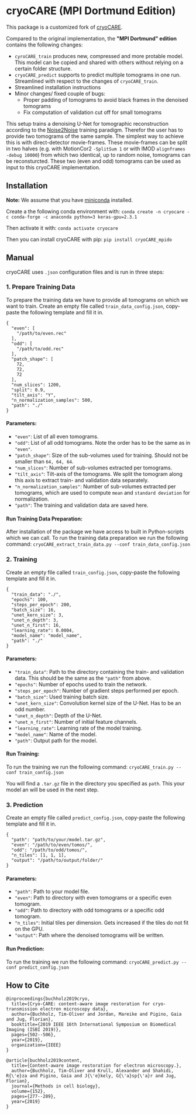 # cryoCARE (MPI Dortmund Edition)

This package is a customized fork of [cryoCARE](https://github.com/juglab/cryoCARE_pip).

Compared to the original implementation, the **"MPI Dortmund" edition** contains the following changes:
* `cyroCARE_train` produces new, compressed and more protable model. This model can be copied and shared with others without relying on a certain folder structure.
* `cryoCARE_predict` supports to predict multiple tomograms in one run. Streamlined with respect to the changes of `cryoCARE_train`.
* Streamlined installation instructions
* Minor changes/ fixed couple of bugs:
    * Proper padding of tomograms to avoid black frames in the denoised tomograms
    * Fix computation of validation cut off for small tomograms

This setup trains a denoising U-Net for tomographic reconstruction according to the [Noise2Noise](https://arxiv.org/pdf/1803.04189.pdf) training paradigm. 
Therefor the user has to provide two tomograms of the same sample. 
The simplest way to achieve this is with direct-detector movie-frames.
These movie-frames can be split in two halves (e.g. with MotionCor2 `-SplitSum 1` or with IMOD `alignframes -debug 10000`) from which two identical, up to random noise, tomograms can be reconsturcted. 
These two (even and odd) tomograms can be used as input to this cryoCARE implementation.

## Installation

__Note:__ We assume that you have  [miniconda](https://docs.conda.io/en/latest/miniconda.html) installed.

Create a the following conda environment with:
`conda create -n cryocare -c conda-forge -c anaconda python=3 keras-gpu=2.3.1`

Then activate it with:
`conda activate cryocare`

Then you can install cryoCARE with pip:
`pip install cryoCARE_mpido`

## Manual
cryoCARE uses `.json` configuration files and is run in three steps:

### 1. Prepare Training Data
To prepare the training data we have to provide all tomograms on which we want to train. 
Create an empty file called `train_data_config.json`, copy-paste the following template and fill it in.
```
{
  "even": [
    "/path/to/even.rec"
  ],
  "odd": [
    "/path/to/odd.rec"
  ],
  "patch_shape": [
    72,
    72,
    72
  ],
  "num_slices": 1200,
  "split": 0.9,
  "tilt_axis": "Y",
  "n_normalization_samples": 500,
  "path": "./"
}
```
#### Parameters:
* `"even"`: List of all even tomograms.
* `"odd"`: List of all odd tomograms. Note the order has to be the same as in `"even"`.
* `"patch_shape"`: Size of the sub-volumes used for training. Should not be smaller than `64, 64, 64`.
* `"num_slices"`: Number of sub-volumes extracted per tomograms. 
* `"tilt_axis"`: Tilt-axis of the tomograms. We split the tomogram along this axis to extract train- and validation data separately.
* `"n_normalization_samples"`: Number of sub-volumes extracted per tomograms, which are used to compute `mean` and `standard deviation` for normalization.
* `"path"`: The training and validation data are saved here.

#### Run Training Data Preparation:
After installation of the package we have access to built in Python-scripts which we can call. 
To run the training data preparation we run the following command:
`cryoCARE_extract_train_data.py --conf train_data_config.json`

### 2. Training
Create an empty file called `train_config.json`, copy-paste the following template and fill it in.
```
{
  "train_data": "./",
  "epochs": 100,
  "steps_per_epoch": 200,
  "batch_size": 16,
  "unet_kern_size": 3,
  "unet_n_depth": 3,
  "unet_n_first": 16,
  "learning_rate": 0.0004,
  "model_name": "model_name",
  "path": "./"
}
```

#### Parameters:
* `"train_data"`: Path to the directory containing the train- and validation data. This should be the same as the `"path"` from above.
* `"epochs"`: Number of epochs used to train the network.
* `"steps_per_epoch"`: Number of gradient steps performed per epoch.
* `"batch_size"`: Used training batch size.
* `"unet_kern_size"`: Convolution kernel size of the U-Net. Has to be an odd number.
* `"unet_n_depth"`: Depth of the U-Net.
* `"unet_n_first"`: Number of initial feature channels.
* `"learning_rate"`: Learning rate of the model training.
* `"model_name"`: Name of the model.
* `"path"`: Output path for the model.

#### Run Training:
To run the training we run the following command:
`cryoCARE_train.py --conf train_config.json`

You will find a `.tar.gz` file in the directory you specified as `path`. This your model an will be used in the next step.

### 3. Prediction
Create an empty file called `predict_config.json`, copy-paste the following template and fill it in.
```
{
  "path": "path/to/your/model.tar.gz",
  "even": "/path/to/even/tomos/",
  "odd": "/path/to/odd/tomos/",
  "n_tiles": [1, 1, 1],
  "output": "/path/to/output/folder/"
}
```

#### Parameters:
* `"path"`: Path to your model file.
* `"even"`: Path to directory with even tomograms or a specific even tomogram.
* `"odd"`: Path to directory with odd tomograms or a specific odd tomogram.
* `"n_tiles"`: Initial tiles per dimension. Gets increased if the tiles do not fit on the GPU.
* `"output"`: Path where the denoised tomograms will be written.

#### Run Prediction:
To run the training we run the following command:
`cryoCARE_predict.py --conf predict_config.json`

## How to Cite
```
@inproceedings{buchholz2019cryo,
  title={Cryo-CARE: content-aware image restoration for cryo-transmission electron microscopy data},
  author={Buchholz, Tim-Oliver and Jordan, Mareike and Pigino, Gaia and Jug, Florian},
  booktitle={2019 IEEE 16th International Symposium on Biomedical Imaging (ISBI 2019)},
  pages={502--506},
  year={2019},
  organization={IEEE}
}

@article{buchholz2019content,
  title={Content-aware image restoration for electron microscopy.},
  author={Buchholz, Tim-Oliver and Krull, Alexander and Shahidi, R{\'e}za and Pigino, Gaia and J{\'e}kely, G{\'a}sp{\'a}r and Jug, Florian},
  journal={Methods in cell biology},
  volume={152},
  pages={277--289},
  year={2019}
}
```
